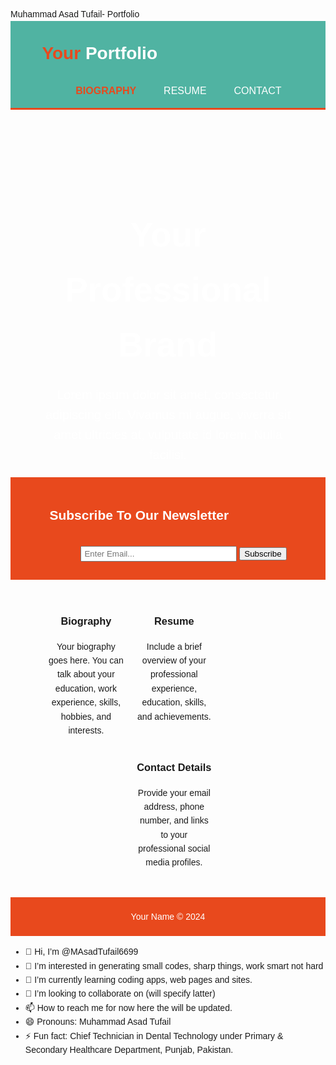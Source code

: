 <!DOCTYPE html>
<html lang="en">
<head>
<meta charset="UTF-8">
<meta name="viewport" content="width=device-width, initial-scale=1.0">
Muhammad Asad Tufail- Portfolio</title>
<style>
  body { font-family: Arial, sans-serif; line-height: 1.6; }
  .container { width: 80%; margin: auto; overflow: hidden; }
  header { background: #50b3a2; color: white; padding-top: 30px; min-height: 70px; border-bottom: #e8491d 3px solid; }
  header a { color: #ffffff; text-decoration: none; text-transform: uppercase; font-size: 16px; }
  header ul { padding: 0; list-style: none; }
  header li { display: inline; padding: 0 20px 0 20px; }
  header #branding { float: left; }
  header #branding h1 { margin: 0; }
  header nav { float: right; margin-top: 10px; }
  header .highlight, header .current a { color: #e8491d; font-weight: bold; }
  header a:hover { color: #ffffff; font-weight: bold; }
  #showcase { min-height: 400px; background: url('showcase.jpg') no-repeat 0 -400px; text-align: center; color: #ffffff; }
  #showcase h1 { margin-top: 100px; font-size: 55px; margin-bottom: 10px; }
  #showcase p { font-size: 20px; }
  #newsletter { padding: 15px; color: #ffffff; background: #e8491d; }
  #newsletter h1 { float: left; }
  #newsletter form { float: right; margin-top: 15px; }
  #newsletter input[type="email"] { padding: 4px; height: 25px; width: 250px; }
  #boxes { margin-top: 20px; }
  #boxes .box { float: left; text-align: center; width: 30%; padding: 10px; }
  #boxes .box img { width: 90px; }
  footer { padding: 20px; margin-top: 20px; color: #ffffff; background-color: #e8491d; text-align: center; }
  footer p { margin: 0; }
</style>
</head>
<body>
  <header>
    <div class="container">
      <div id="branding">
        <h1><span class="highlight">Your</span> Portfolio</h1>
      </div>
      <nav>
        <ul>
          <li class="current"><a href="#bio">Biography</a></li>
          <li><a href="#resume">Resume</a></li>
          <li><a href="#contact">Contact</a></li>
        </ul>
      </nav>
    </div>
  </header>

  <section id="showcase">
    <div class="container">
      <h1>Your Professional Brand</h1>
      <p>Lorem ipsum dolor sit amet, consectetur adipiscing elit. Vivamus mi augue, viverra sit amet ultricies at, vulputate id lorem. Nulla facilisi.</p>
    </div>
  </section>

  <section id="newsletter">
    <div class="container">
      <h1>Subscribe To Our Newsletter</h1>
      <form>
        <input type="email" placeholder="Enter Email...">
        <button type="submit" class="button_1">Subscribe</button>
      </form>
    </div>
  </section>

  <section id="boxes">
    <div class="container">
      <div class="box" id="bio">
        <h3>Biography</h3>
        <p>Your biography goes here. You can talk about your education, work experience, skills, hobbies, and interests.</p>
      </div>
      <div class="box" id="resume">
        <h3>Resume</h3>
        <p>Include a brief overview of your professional experience, education, skills, and achievements.</p>
      </div>
      <div class="box" id="contact">
        <h3>Contact Details</h3>
        <p>Provide your email address, phone number, and links to your professional social media profiles.</p>
      </div>
    </div>
  </section>

  <footer>
    <p>Your Name © 2024</p>
  </footer>
</body>
</html>

- 👋 Hi, I’m @MAsadTufail6699
- 👀 I’m interested in generating small codes, sharp things, work smart not hard
- 🌱 I’m currently learning coding apps, web pages and sites. 
- 💞️ I’m looking to collaborate on (will specify latter) 
- 📫 How to reach me for now here the will be updated. 
- 😄 Pronouns: Muhammad Asad Tufail
- ⚡ Fun fact: Chief Technician in Dental Technology under Primary & Secondary Healthcare Department, Punjab, Pakistan.

<!---
MAsadTufail6699/MAsadTufail6699 is a ✨ special ✨ repository because its `README.md` (this file) appears on your GitHub profile.
You can click the Preview link to take a look at your changes.
--->
